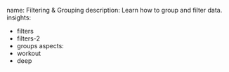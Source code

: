 name: Filtering & Grouping
description: Learn how to group and filter data.
insights:
  - filters
  - filters-2
  - groups
aspects:
  - workout
  - deep
 
